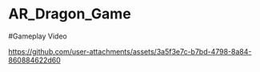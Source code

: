 # AR_Dragon_Game

#Gameplay Video


https://github.com/user-attachments/assets/3a5f3e7c-b7bd-4798-8a84-860884622d60


 
